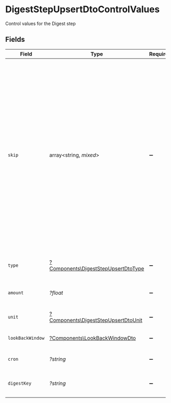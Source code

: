 # DigestStepUpsertDtoControlValues

Control values for the Digest step


## Fields

| Field                                                                                                                                                                                                        | Type                                                                                                                                                                                                         | Required                                                                                                                                                                                                     | Description                                                                                                                                                                                                  | Example                                                                                                                                                                                                      |
| ------------------------------------------------------------------------------------------------------------------------------------------------------------------------------------------------------------ | ------------------------------------------------------------------------------------------------------------------------------------------------------------------------------------------------------------ | ------------------------------------------------------------------------------------------------------------------------------------------------------------------------------------------------------------ | ------------------------------------------------------------------------------------------------------------------------------------------------------------------------------------------------------------ | ------------------------------------------------------------------------------------------------------------------------------------------------------------------------------------------------------------ |
| `skip`                                                                                                                                                                                                       | array<string, *mixed*>                                                                                                                                                                                       | :heavy_minus_sign:                                                                                                                                                                                           | JSONLogic filter conditions for conditionally skipping the step execution. Supports complex logical operations with AND, OR, and comparison operators. See https://jsonlogic.com/ for full typing reference. | {<br/>"and": [<br/>{<br/>"==": [<br/>{<br/>"var": "payload.tier"<br/>},<br/>"pro"<br/>]<br/>},<br/>{<br/>"==": [<br/>{<br/>"var": "subscriber.data.role"<br/>},<br/>"admin"<br/>]<br/>},<br/>{<br/>"\u003e": [<br/>{<br/>"var": "payload.amount"<br/>},<br/>"4"<br/>]<br/>}<br/>]<br/>} |
| `type`                                                                                                                                                                                                       | [?Components\DigestStepUpsertDtoType](../../Models/Components/DigestStepUpsertDtoType.md)                                                                                                                    | :heavy_minus_sign:                                                                                                                                                                                           | The type of digest strategy. Determines which fields are applicable.                                                                                                                                         |                                                                                                                                                                                                              |
| `amount`                                                                                                                                                                                                     | *?float*                                                                                                                                                                                                     | :heavy_minus_sign:                                                                                                                                                                                           | The amount of time for the digest interval (for REGULAR type). Min 1.                                                                                                                                        |                                                                                                                                                                                                              |
| `unit`                                                                                                                                                                                                       | [?Components\DigestStepUpsertDtoUnit](../../Models/Components/DigestStepUpsertDtoUnit.md)                                                                                                                    | :heavy_minus_sign:                                                                                                                                                                                           | The unit of time for the digest interval (for REGULAR type).                                                                                                                                                 |                                                                                                                                                                                                              |
| `lookBackWindow`                                                                                                                                                                                             | [?Components\LookBackWindowDto](../../Models/Components/LookBackWindowDto.md)                                                                                                                                | :heavy_minus_sign:                                                                                                                                                                                           | Configuration for look-back window (for REGULAR type).                                                                                                                                                       |                                                                                                                                                                                                              |
| `cron`                                                                                                                                                                                                       | *?string*                                                                                                                                                                                                    | :heavy_minus_sign:                                                                                                                                                                                           | Cron expression for TIMED digest. Min length 1.                                                                                                                                                              |                                                                                                                                                                                                              |
| `digestKey`                                                                                                                                                                                                  | *?string*                                                                                                                                                                                                    | :heavy_minus_sign:                                                                                                                                                                                           | Specify a custom key for digesting events instead of the default event key.                                                                                                                                  |                                                                                                                                                                                                              |